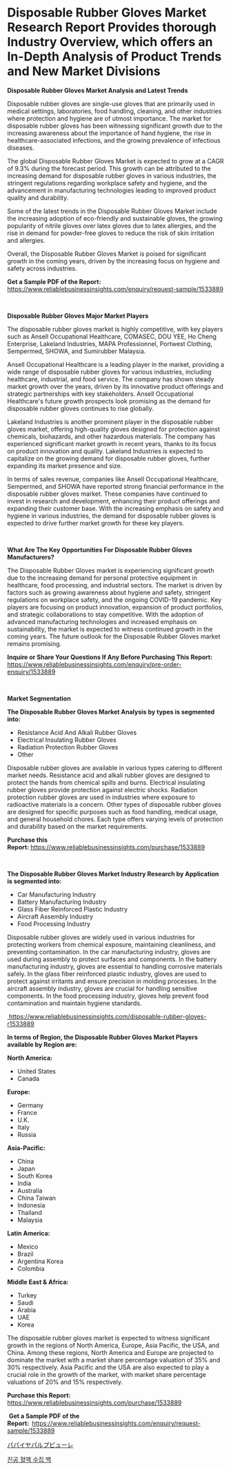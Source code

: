 <p><h1>Disposable Rubber Gloves Market Research Report Provides thorough Industry Overview, which offers an In-Depth Analysis of Product Trends and New Market Divisions</h1></p><p><strong>Disposable Rubber Gloves Market Analysis and Latest Trends</strong></p>
<p><p>Disposable rubber gloves are single-use gloves that are primarily used in medical settings, laboratories, food handling, cleaning, and other industries where protection and hygiene are of utmost importance. The market for disposable rubber gloves has been witnessing significant growth due to the increasing awareness about the importance of hand hygiene, the rise in healthcare-associated infections, and the growing prevalence of infectious diseases.</p><p>The global Disposable Rubber Gloves Market is expected to grow at a CAGR of 9.3% during the forecast period. This growth can be attributed to the increasing demand for disposable rubber gloves in various industries, the stringent regulations regarding workplace safety and hygiene, and the advancement in manufacturing technologies leading to improved product quality and durability.</p><p>Some of the latest trends in the Disposable Rubber Gloves Market include the increasing adoption of eco-friendly and sustainable gloves, the growing popularity of nitrile gloves over latex gloves due to latex allergies, and the rise in demand for powder-free gloves to reduce the risk of skin irritation and allergies.</p><p>Overall, the Disposable Rubber Gloves Market is poised for significant growth in the coming years, driven by the increasing focus on hygiene and safety across industries.</p></p>
<p><strong>Get a Sample PDF of the Report:&nbsp;</strong> <a href="https://www.reliablebusinessinsights.com/enquiry/request-sample/1533889">https://www.reliablebusinessinsights.com/enquiry/request-sample/1533889</a></p>
<p>&nbsp;</p>
<p><strong>Disposable Rubber Gloves Major Market Players</strong></p>
<p><p>The disposable rubber gloves market is highly competitive, with key players such as Ansell Occupational Healthcare, COMASEC, DOU YEE, Ho Cheng Enterprise, Lakeland Industries, MAPA Professionnel, Portwest Clothing, Sempermed, SHOWA, and Sumirubber Malaysia. </p><p>Ansell Occupational Healthcare is a leading player in the market, providing a wide range of disposable rubber gloves for various industries, including healthcare, industrial, and food service. The company has shown steady market growth over the years, driven by its innovative product offerings and strategic partnerships with key stakeholders. Ansell Occupational Healthcare's future growth prospects look promising as the demand for disposable rubber gloves continues to rise globally.</p><p>Lakeland Industries is another prominent player in the disposable rubber gloves market, offering high-quality gloves designed for protection against chemicals, biohazards, and other hazardous materials. The company has experienced significant market growth in recent years, thanks to its focus on product innovation and quality. Lakeland Industries is expected to capitalize on the growing demand for disposable rubber gloves, further expanding its market presence and size.</p><p>In terms of sales revenue, companies like Ansell Occupational Healthcare, Sempermed, and SHOWA have reported strong financial performance in the disposable rubber gloves market. These companies have continued to invest in research and development, enhancing their product offerings and expanding their customer base. With the increasing emphasis on safety and hygiene in various industries, the demand for disposable rubber gloves is expected to drive further market growth for these key players.</p></p>
<p>&nbsp;</p>
<p><strong>What Are The Key Opportunities For Disposable Rubber Gloves Manufacturers?</strong></p>
<p><p>The Disposable Rubber Gloves market is experiencing significant growth due to the increasing demand for personal protective equipment in healthcare, food processing, and industrial sectors. The market is driven by factors such as growing awareness about hygiene and safety, stringent regulations on workplace safety, and the ongoing COVID-19 pandemic. Key players are focusing on product innovation, expansion of product portfolios, and strategic collaborations to stay competitive. With the adoption of advanced manufacturing technologies and increased emphasis on sustainability, the market is expected to witness continued growth in the coming years. The future outlook for the Disposable Rubber Gloves market remains promising.</p></p>
<p><strong>Inquire or Share Your Questions If Any Before Purchasing This Report:</strong> <a href="https://www.reliablebusinessinsights.com/enquiry/pre-order-enquiry/1533889">https://www.reliablebusinessinsights.com/enquiry/pre-order-enquiry/1533889</a></p>
<p>&nbsp;</p>
<p><strong>Market Segmentation</strong></p>
<p><strong>The Disposable Rubber Gloves Market Analysis by types is segmented into:</strong></p>
<p><ul><li>Resistance Acid And Alkali Rubber Gloves</li><li>Electrical Insulating Rubber Gloves</li><li>Radiation Protection Rubber Gloves</li><li>Other</li></ul></p>
<p><p>Disposable rubber gloves are available in various types catering to different market needs. Resistance acid and alkali rubber gloves are designed to protect the hands from chemical spills and burns. Electrical insulating rubber gloves provide protection against electric shocks. Radiation protection rubber gloves are used in industries where exposure to radioactive materials is a concern. Other types of disposable rubber gloves are designed for specific purposes such as food handling, medical usage, and general household chores. Each type offers varying levels of protection and durability based on the market requirements.</p></p>
<p><strong>Purchase this Report:&nbsp;</strong><a href="https://www.reliablebusinessinsights.com/purchase/1533889">https://www.reliablebusinessinsights.com/purchase/1533889</a></p>
<p>&nbsp;</p>
<p><strong>The Disposable Rubber Gloves Market Industry Research by Application is segmented into:</strong></p>
<p><ul><li>Car Manufacturing Industry</li><li>Battery Manufacturing Industry</li><li>Glass Fiber Reinforced Plastic Industry</li><li>Aircraft Assembly Industry</li><li>Food Processing Industry</li></ul></p>
<p><p>Disposable rubber gloves are widely used in various industries for protecting workers from chemical exposure, maintaining cleanliness, and preventing contamination. In the car manufacturing industry, gloves are used during assembly to protect surfaces and components. In the battery manufacturing industry, gloves are essential to handling corrosive materials safely. In the glass fiber reinforced plastic industry, gloves are used to protect against irritants and ensure precision in molding processes. In the aircraft assembly industry, gloves are crucial for handling sensitive components. In the food processing industry, gloves help prevent food contamination and maintain hygiene standards.</p></p>
<p><a href="https://www.reliablebusinessinsights.com/disposable-rubber-gloves-r1533889">&nbsp;https://www.reliablebusinessinsights.com/disposable-rubber-gloves-r1533889</a></p>
<p><strong>In terms of Region, the Disposable Rubber Gloves Market Players available by Region are:</strong></p>
<p>
    <p> <strong> North America: </strong>
        <ul>
            <li>United States</li>
            <li>Canada</li>
        </ul>
        </p> 
    <p> <strong> Europe: </strong>
        <ul>
            <li>Germany</li>
            <li>France</li>
            <li>U.K.</li>
            <li>Italy</li>
            <li>Russia</li>
        </ul>
        </p> 
    <p> <strong> Asia-Pacific: </strong>
        <ul>
            <li>China</li>
            <li>Japan</li>
            <li>South Korea</li>
            <li>India</li>
            <li>Australia</li>
            <li>China Taiwan</li>
            <li>Indonesia</li>
            <li>Thailand</li>
            <li>Malaysia</li>
        </ul>
        </p> 
    <p> <strong> Latin America: </strong>
        <ul>
            <li>Mexico</li>
            <li>Brazil</li>
            <li>Argentina Korea</li>
            <li>Colombia</li>
        </ul>
        </p> 
    <p> <strong> Middle East & Africa: </strong>
        <ul>
            <li>Turkey</li>
            <li>Saudi</li>
            <li>Arabia</li>
            <li>UAE</li>
            <li>Korea</li>
        </ul>
    </p>
    </p>
<p><p>The disposable rubber gloves market is expected to witness significant growth in the regions of North America, Europe, Asia Pacific, the USA, and China. Among these regions, North America and Europe are projected to dominate the market with a market share percentage valuation of 35% and 30% respectively. Asia Pacific and the USA are also expected to play a crucial role in the growth of the market, with market share percentage valuations of 20% and 15% respectively.</p></p>
<p><strong>Purchase this Report: </strong><a href="https://www.reliablebusinessinsights.com/purchase/1533889">https://www.reliablebusinessinsights.com/purchase/1533889</a></p>
<p>&nbsp;<strong>Get a Sample PDF of the Report:&nbsp;&nbsp;</strong><a href="https://www.reliablebusinessinsights.com/enquiry/request-sample/1533889">https://www.reliablebusinessinsights.com/enquiry/request-sample/1533889</a></p>
<p><strong></strong></p>
<p><p><a href="https://medium.com/@cielostamm/%E3%83%91%E3%83%91%E3%82%A4%E3%83%A4%E6%9E%9C%E8%82%89%E3%83%94%E3%83%A5%E3%83%BC%E3%83%AC%E5%B8%82%E5%A0%B4%E3%81%AE%E5%B1%95%E6%9C%9B-%E5%AE%8C%E5%85%A8%E3%81%AA%E7%94%A3%E6%A5%AD%E5%88%86%E6%9E%90-2024%E5%B9%B4%E3%81%8B%E3%82%892031%E5%B9%B4%E3%81%BE%E3%81%A7-ab0d67a4dc4d">パパイヤパルプピューレ</a></p><p><a href="https://medium.com/@ethawolf/%EC%A7%84%EA%B3%B5-%ED%98%88%EC%95%A1-%EC%88%98%EC%A7%91-%EB%B0%B1-%EC%8B%9C%EC%9E%A5%EC%9D%98-%EC%8B%AC%EC%B8%B5-%EC%A1%B0%EC%82%AC-%EB%8F%99%ED%96%A5-%EC%8B%9C%EC%9E%A5-%EC%84%B8%EB%B6%84%ED%99%94-%EB%B0%8F-%EA%B2%BD%EC%9F%81-%EB%B6%84%EC%84%9D-d517364ab165">진공 혈액 수집 백</a></p></p>